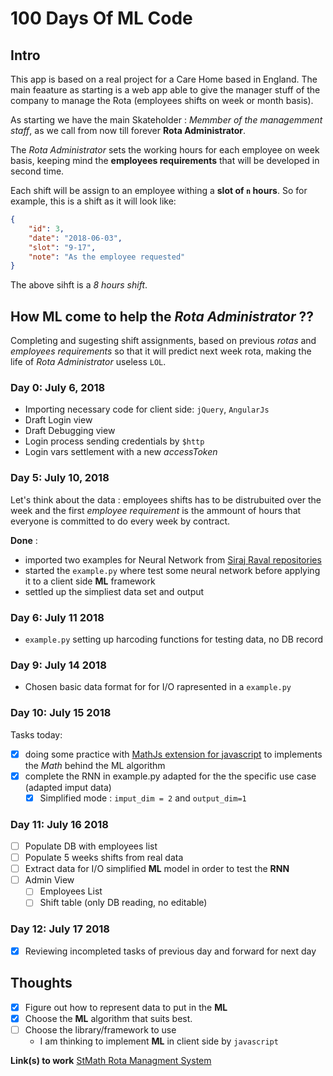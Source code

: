 # 100 Days Of ML Code

## Intro

This app is based on a real project for a Care Home based in England. The main feaature as starting is a web app able to give the manager stuff of the company to manage the Rota (employees shifts on week or month basis).

As starting we have the main Skateholder : *Memmber of the managemment staff*, as we call from now till forever **Rota Administrator**.

The *Rota Administrator* sets the working hours for each employee on week basis, keeping mind the **employees requirements** that will be developed in second time. 

Each shift will be assign to an employee withing a **slot of `n` hours**. So for example, this is a shift as it will look like:

```json
{
	"id": 3,
	"date": "2018-06-03",
	"slot": "9-17",
	"note": "As the employee requested"
}
```

The above sihft is a *8 hours shift*.

## How **ML** come to help the *Rota Administrator* ??

Completing and sugesting shift assignments, based on previous *rotas* and *employees requirements* so that it will predict next week rota, making the life of *Rota Administrator* useless `LOL`. 

### Day 0: July 6, 2018

* Importing necessary code for client side: `jQuery`, `AngularJs`
* Draft Login view
* Draft Debugging view
* Login process sending credentials by `$http` 
* Login vars settlement with a new *accessToken*

### Day 5: July 10, 2018

Let's think about the data : employees shifts has to be distrubuited over the week and the first *employee requirement* is the ammount of hours that everyone is committed to do every week by contract.

**Done** :

* imported two examples for Neural Network from [Siraj Raval repositories](https://github.com/llSourcell?tab=repositories)
* started the `example.py` where test some neural network before applying it to a client side **ML** framework
* settled up the simpliest data set and output 

### Day 6: July 11 2018

* `example.py` setting up harcoding functions for testing data, no DB record

### Day 9: July 14 2018

* Chosen basic data format for for I/O rapresented in a `example.py`

### Day 10: July 15 2018 

Tasks today:

* [x] doing some practice with [MathJs extension for javascript](mathjs.org/) to implements the *Math* behind the ML algorithm
* [x] complete the RNN in example.py adapted for the the specific use case (adapted imput data)
	* [x] Simplified mode : `imput_dim = 2` and `output_dim=1`

### Day 11: July 16 2018

* [ ] Populate DB with employees list
* [ ] Populate 5 weeks shifts from real data
* [ ] Extract data for I/O simplified **ML** model in order to test the **RNN**
* [ ] Admin View
	* [ ] Employees List
	* [ ] Shift table (only DB reading, no editable)

### Day 12: July 17 2018

* [x] Reviewing incompleted tasks of previous day and forward for next day

## **Thoughts**

* [x] Figure out how to represent data to put in the **ML**
* [x] Choose the **ML** algorithm that suits best.
* [ ] Choose the library/framework to use
	* I am thinking to implement **ML** in client side by `javascript`

**Link(s) to work**
[StMath Rota Managment System](https://daval302.github.io/100DaysOfMLCode)
